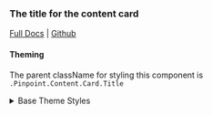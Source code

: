 ### The title for the content card

[Full Docs](https://react.preview.pinpoint.com/?path=/docs/components-card-title) | [Github](https://github.com/pinpt/react/tree/master/src/components/Card/Title)

#### Theming

The parent className for styling this component is `.Pinpoint.Content.Card.Title`

<details>
	<summary>Base Theme Styles</summary>

```css
.Pinpoint.Content.Card.Title {
	@apply text-lg font-semibold transition-colors duration-200;
	color: var(--card-title-color);
}

.Pinpoint.Content.Card:hover .Title {
	color: var(--card-link-color);
}
```

</details>
